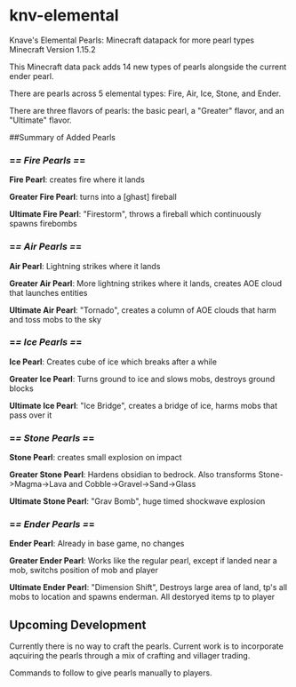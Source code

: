# knv-elemental
Knave's Elemental Pearls: Minecraft datapack for more pearl types
Minecraft Version 1.15.2

This Minecraft data pack adds 14 new types of pearls alongside the current ender pearl.

There are pearls across 5 elemental types: Fire, Air, Ice, Stone, and Ender.

There are three flavors of pearls: the basic pearl, a "Greater" flavor, and an "Ultimate" flavor.

##Summary of Added Pearls

### =*= Fire Pearls =*=
**Fire Pearl**: creates fire where it lands

**Greater Fire Pearl**: turns into a [ghast] fireball

**Ultimate Fire Pearl**: "Firestorm", throws a fireball which continuously spawns firebombs


### =*= Air Pearls =*=
**Air Pearl**: Lightning strikes where it lands

**Greater Air Pearl**: More lightning strikes where it lands, creates AOE cloud that launches entities

**Ultimate Air Pearl**: "Tornado", creates a column of AOE clouds that harm and toss mobs to the sky


### =*= Ice Pearls =*=
**Ice Pearl**: Creates cube of ice which breaks after a while

**Greater Ice Pearl**: Turns ground to ice and slows mobs, destroys ground blocks

**Ultimate Ice Pearl**: "Ice Bridge", creates a bridge of ice, harms mobs that pass over it


### =*= Stone Pearls =*=
**Stone Pearl**: creates small explosion on impact

**Greater Stone Pearl**: Hardens obsidian to bedrock. Also transforms Stone->Magma->Lava and Cobble->Gravel->Sand->Glass

**Ultimate Stone Pearl**: "Grav Bomb", huge timed shockwave explosion 


### =*= Ender Pearls =*=
**Ender Pearl**: Already in base game, no changes

**Greater Ender Pearl**: Works like the regular pearl, except if landed near a mob, switchs position of mob and player

**Ultimate Ender Pearl**: "Dimension Shift", Destroys large area of land, tp's all mobs to location and spawns enderman. All destoryed items tp to player


## Upcoming Development
Currently there is no way to craft the pearls. Current work is to incorporate aqcuiring the pearls through a mix of crafting and villager trading.

Commands to follow to give pearls manually to players.

